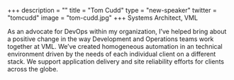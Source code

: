 +++
description = ""
title = "Tom Cudd"
type = "new-speaker"
twitter = "tomcudd"
image = "tom-cudd.jpg"
+++
Systems Architect, VML

As an advocate for DevOps within my organization, I’ve helped bring about a positive change in the way Development and Operations teams work together at VML. We’ve created homogeneous automation in an technical environment driven by the needs of each individual client on a different stack. We support application delivery and site reliability efforts for clients across the globe.